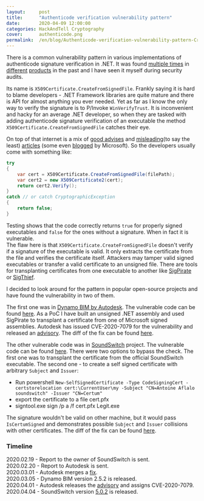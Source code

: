 ```yaml
---
layout:     post
title:      "Authenticode verification vulnerability pattern"
date:       2020-04-09 12:00:00
categories: HackAndTell Cryptography
cover:      authenticode.png
permalink:  /en/blog/Authenticode-verification-vulnerability-pattern-CreateFromSignedFile
---
```

There is a common vulnerability pattern in various implementations of authenticode signature verification in .NET. It was found [multiple times](https://blogs.msdn.microsoft.com/ace_team/2009/01/25/vulnerabilities-in-web-applications-due-to-improper-use-of-crypto-part-3/) in [different](https://bugs.chromium.org/p/project-zero/issues/detail?id=1660) [products](https://www.reddit.com/r/netsec/comments/akrsi7/exploit_for_check_point_zonealarm_antivirus/efb3o86/) in the past and I have seen it myself during security audits.

Its name is `X509Certificate.CreateFromSignedFile`. Frankly saying it is hard to blame developers - .NET Framework libraries are quite mature and there is API for almost anything you ever needed. Yet as far as I know the only way to verify the signature is to P/Invoke `WinVerifyTrust`. It is inconvenient and hacky for an average .NET developer, so when they are tasked with adding authenticode signature verification of an executable the method `X509Certificate.CreateFromSignedFile` catches their eye.

On top of that internet is a mix of [good advises](https://stackoverflow.com/questions/24060009/checking-digital-signature-on-exe   ) and [misleading](https://www.drdobbs.com/extracting-digital-signatures-from-signe/184416921)(to say the least) [articles](https://www.kunal-chowdhury.com/2017/01/csharp-code-to-detect-whether-binaries-are-digitally-signed.html) (some even [blogged](https://blogs.msdn.microsoft.com/windowsmobile/2006/05/17/programmatically-checking-the-authenticode-signature-on-a-file/) by Microsoft). So the developers usually come with something like:
```cs
try
{
    var cert = X509Certificate.CreateFromSignedFile(filePath);
    var cert2 = new X509Certificate2(cert);
    return cert2.Verify();
}
catch // or catch CryptographicException
{
    return false;
}
```

Testing shows that the code correctly returns `true` for properly signed executables and `false` for the ones without a signature. When in fact it is vulnerable.  
The flaw here is that `X509Certificate.CreateFromSignedFile` doesn't verify if a signature of the executable is valid. It only extracts the certificate from the file and verifies the certificate itself. Attackers may tamper valid signed executables or transfer a valid certificate to an unsigned file. There are tools for transplanting certificates from one executable to another like [SigPirate](https://github.com/xorrior/Random-CSharpTools/tree/master/SigPirate) or [SigThief](https://github.com/secretsquirrel/SigThief).

I decided to look around for the pattern in popular open-source projects and have found the vulnerability in two of them.

The first one was in [Dynamo BIM by Autodesk](https://dynamobim.org/). The vulnerable code can be found [here](https://github.com/DynamoDS/Dynamo/blob/767577c6c0de187b64fc3dda3ff012f16c008208/src/DynamoUtilities/CertificateVerification.cs#L44). As a PoC I have built an unsigned .NET assembly and used SigPirate to transplant a certificate from one of Microsoft signed assemblies. Autodesk has issued CVE-2020-7079 for the vulnerability and released an [advisory](https://www.autodesk.com/trust/security-advisories/adsk-sa-2020-0001). The diff of the fix can be found [here](https://github.com/DynamoDS/Dynamo/pull/10421/files).

The other vulnerable code was in [SoundSwitch](https://github.com/Belphemur/SoundSwitch) project. The vulnerable code can be found [here](https://github.com/Belphemur/SoundSwitch/blob/2331d90669e63d14ea5c2784a71e33d39eaf59ff/SoundSwitch/Framework/Updater/SignatureChecker.cs#L29-L47). There were two options to bypass the check. The first one was to transplant the certificate from the official SoundSwitch executable. The second one - to create a self signed certificate with arbitrary `Subject` and `Issuer`:  
* Run powershell `New-SelfSignedCertificate -Type CodeSigningCert -certstorelocation cert:\CurrentUser\my -Subject "CN=Antoine Aflalo soundswitch" -Issuer "CN=Certum"`
* export the certificate to a file cert.pfx
* signtool.exe sign /p a /f cert.pfx Legit.exe

The signature wouldn't be valid on other machine, but it would pass `IsCertumSigned` and demonstrates possible `Subject` and `Issuer` collisions with other certificates. The diff of the fix can be found [here](https://github.com/Belphemur/SoundSwitch/commit/2723a860421055addceaafca8b42e9415bf1f679).

### Timeline
2020.02.19 - Report to the owner of SoundSwitch is sent.  
2020.02.20 - Report to Autodesk is sent.  
2020.03.01 - Autodesk merges a [fix](https://github.com/DynamoDS/Dynamo/pull/10421/files).  
2020.03.05 - Dynamo BIM version 2.5.2 is released.  
2020.04.01 - Autodesk releases the [advisory](https://www.autodesk.com/trust/security-advisories/adsk-sa-2020-0001) and assigns CVE-2020-7079.  
2020.04.04 - SoundSwitch version [5.0.2](https://github.com/Belphemur/SoundSwitch/releases/tag/v5.0.2) is released.  
